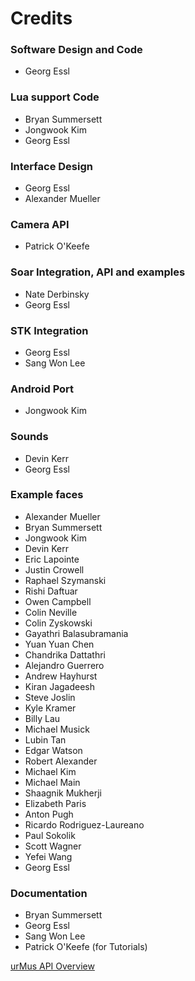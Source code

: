 Credits
=======

### Software Design and Code
* Georg Essl

### Lua support Code
* Bryan Summersett
* Jongwook Kim
* Georg Essl

### Interface Design
* Georg Essl
* Alexander Mueller

### Camera API
 * Patrick O'Keefe

### Soar Integration, API and examples
 * Nate Derbinsky
 * Georg Essl

### STK Integration
 * Georg Essl
 * Sang Won Lee

### Android Port
 * Jongwook Kim

### Sounds
* Devin Kerr
* Georg Essl

### Example faces
* Alexander Mueller
* Bryan Summersett
* Jongwook Kim
* Devin Kerr
* Eric Lapointe
* Justin Crowell
* Raphael Szymanski
* Rishi Daftuar
* Owen Campbell
* Colin Neville
* Colin Zyskowski
* Gayathri Balasubramania
* Yuan Yuan Chen
* Chandrika Dattathri
* Alejandro Guerrero
* Andrew Hayhurst
* Kiran Jagadeesh
* Steve Joslin
* Kyle Kramer
* Billy Lau
* Michael Musick
* Lubin Tan
* Edgar Watson
* Robert Alexander
* Michael Kim
* Michael Main
* Shaagnik Mukherji
* Elizabeth Paris
* Anton Pugh
* Ricardo Rodriguez-Laureano
* Paul Sokolik
* Scott Wagner
* Yefei Wang
* Georg Essl

### Documentation
* Bryan Summersett
* Georg Essl
* Sang Won Lee
* Patrick O'Keefe (for Tutorials)

[urMus API Overview](overview.html)
